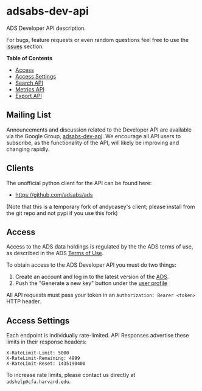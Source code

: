 # adsabs-dev-api

ADS Developer API description. 

For bugs, feature requests or even random questions feel free to use the [issues](https://github.com/adsabs/adsabs-dev-api/issues) section.

**Table of Contents** 

- [Access](#access)
- [Access Settings](#access-settings)
- [Search API](search.md)
- [Metrics API](metrics.md)
- [Export API](export.md)

## Mailing List

Announcements and discussion related to the Developer API are available via the Google Group, [adsabs-dev-api](https://groups.google.com/forum/#!forum/adsabs-dev-api). We encourage all API users to subscribe, as the functionality of the API, will likely be improving and changing rapidly.

## Clients

The unofficial python client for the API can be found here:

* https://github.com/adsabs/ads

(Note that this is a temporary fork of andycasey's client; please install from the git repo and not pypi if you use this fork)

## Access

Access to the ADS data holdings is regulated by the the ADS terms of use, as described in the ADS [Terms of Use](http://doc.adsabs.harvard.edu/abs_doc/help_pages/overview.html#use).

To obtain access to the ADS Developer API you must do two things:

1. Create an account and log in to the latest version of the [ADS](https://ui.adsabs.harvard.edu). 
1. Push the "Generate a new key" button under the [user profile](https://ui.adsabs.harvard.edu/#user/settings/token)

All API requests must pass your token in an `Authorization: Bearer <token>` HTTP header.

## Access Settings

Each endpoint is individually rate-limited. API Responses advertise these limits in their response headers:

    X-RateLimit-Limit: 5000
    X-RateLimit-Remaining: 4999
    X-RateLimit-Reset: 1435190400

To increase rate limits, please contact us directly at `adshelp@cfa.harvard.edu`.
